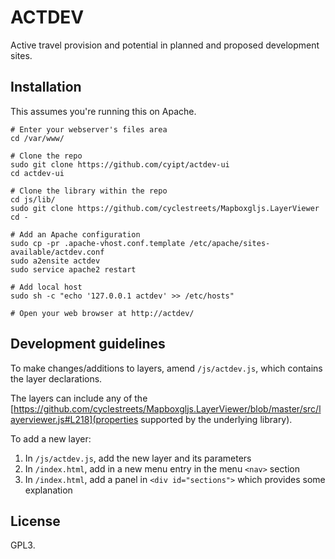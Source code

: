 # ACTDEV 

Active travel provision and potential in planned and proposed development sites.


## Installation

This assumes you're running this on Apache.

```
# Enter your webserver's files area
cd /var/www/

# Clone the repo
sudo git clone https://github.com/cyipt/actdev-ui
cd actdev-ui

# Clone the library within the repo
cd js/lib/
sudo git clone https://github.com/cyclestreets/Mapboxgljs.LayerViewer
cd -

# Add an Apache configuration
sudo cp -pr .apache-vhost.conf.template /etc/apache/sites-available/actdev.conf
sudo a2ensite actdev
sudo service apache2 restart

# Add local host
sudo sh -c "echo '127.0.0.1 actdev' >> /etc/hosts"

# Open your web browser at http://actdev/
```


## Development guidelines

To make changes/additions to layers, amend `/js/actdev.js`, which contains the layer declarations.

The layers can include any of the [https://github.com/cyclestreets/Mapboxgljs.LayerViewer/blob/master/src/layerviewer.js#L218](properties supported by the underlying library).

To add a new layer:

 1. In `/js/actdev.js`, add the new layer and its parameters
 2. In `/index.html`, add in a new menu entry in the menu `<nav>` section
 3. In `/index.html`, add a panel in `<div id="sections">` which provides some explanation


## License

GPL3.
